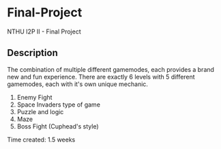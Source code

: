 # Final-Project
NTHU I2P II - Final Project 

## Description
The combination of multiple different gamemodes, each provides a brand new and fun experience.
There are exactly 6 levels with 5 different gamemodes, each with it's own unique mechanic.
1. Enemy Fight
2. Space Invaders type of game
3. Puzzle and logic
4. Maze
5. Boss Fight (Cuphead's style)

Time created: 1.5 weeks
